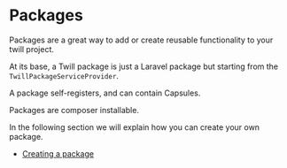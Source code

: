 # Packages

Packages are a great way to add or create reusable functionality to your twill project.

At its base, a Twill package is just a Laravel package but starting from the `TwillPackageServiceProvider`.

A package self-registers, and can contain Capsules.

Packages are composer installable.

In the following section we will explain how you can create your own package.

- [Creating a package](./1_creating-a-package.md)
